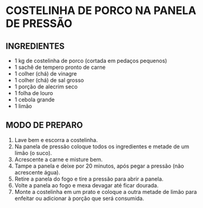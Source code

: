 # COSTELINHA DE PORCO NA PANELA DE PRESSÃO



## INGREDIENTES

- 1 kg de costelinha de porco (cortada em pedaços pequenos)
- 1 sachê de tempero pronto de carne
- 1 colher (chá) de vinagre
- 1 colher (chá) de sal grosso
- 1 porção de alecrim seco
- 1 folha de louro
- 1 cebola grande
- 1 limão



## MODO DE PREPARO

1. Lave bem e escorra a costelinha.
2. Na panela de pressão coloque todos os ingredientes e metade de um limão (o suco).
3. Acrescente a carne e misture bem.
4. Tampe a panela e deixe por 20 minutos, após pegar a pressão (não acrescente água).
5. Retire a panela do fogo e tire a pressão para abrir a panela.
6. Volte a panela ao fogo e mexa devagar até ficar dourada.
7. Monte a costelinha em um prato e coloque a outra metade de limão para enfeitar ou adicionar à porção que será consumida.